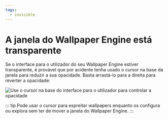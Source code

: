 ```yaml
---
tags:
  - invisible
---
```


# A janela do Wallpaper Engine está transparente

Se o interface para o utilizador do seu Wallpaper Engine estiver transparente, é provável que por acidente tenha usado o cursor na base da janela para reduzir a sua opacidade. Basta arrastá-lo para a direita para reverter a opacidade:

![Use o cursor na base do interface para o utilizador para controlar a opacidade](./transparentinterface.gif)

::: tip Pode usar o cursor para espreitar wallpapers enquanto os configura ou explora sem ter de mover a janela do Wallpaper Engine. :::